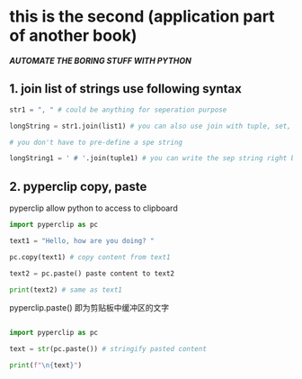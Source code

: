 # this is the second (application part of another book)
***AUTOMATE THE BORING STUFF WITH PYTHON***

## 1. join list of strings use following syntax
```python
str1 = ", " # could be anything for seperation purpose

longString = str1.join(list1) # you can also use join with tuple, set, dictionary

# you don't have to pre-define a spe string

longString1 = ' # '.join(tuple1) # you can write the sep string right before .join()
```

## 2. pyperclip copy, paste

pyperclip allow python to access to clipboard

```python
import pyperclip as pc

text1 = "Hello, how are you doing? "

pc.copy(text1) # copy content from text1

text2 = pc.paste() paste content to text2

print(text2) # same as text1
```

pyperclip.paste() 即为剪贴板中缓冲区的文字

```python

import pyperclip as pc

text = str(pc.paste()) # stringify pasted content

print(f"\n{text}")
```

